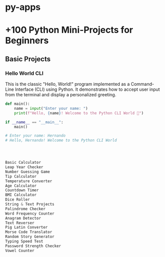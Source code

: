 # py-apps
# +100 Python Mini-Projects for Beginners

## Basic Projects

### Hello World CLI
This is the classic "Hello, World!" program implemented as a Command-Line Interface (CLI) using Python. It demonstrates how to accept user input from the terminal and display a personalized greeting.
```python
def main():
    name = input("Enter your name: ")
    print(f"Hello, {name}! Welcome to the Python CLI World 🚀")

if __name__ == "__main__":
    main()

# Enter your name: Hernando
# Hello, Hernando! Welcome to the Python CLI World




Basic Calculator
Leap Year Checker
Number Guessing Game
Tip Calculator
Temperature Converter
Age Calculator
Countdown Timer
BMI Calculator
Dice Roller
String & Text Projects
Palindrome Checker
Word Frequency Counter
Anagram Detector
Text Reverser
Pig Latin Converter
Morse Code Translator
Random Story Generator
Typing Speed Test
Password Strength Checker
Vowel Counter

